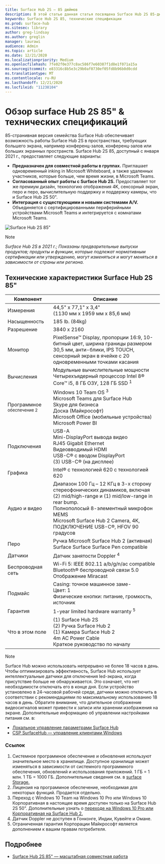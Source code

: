 ```yaml
---
title: Surface Hub 2S — 85 дюймов
description: В этой статье данная статья посвящена Surface Hub 2S 85-дюймовой.
keywords: Surface Hub 2S 85, технические спецификации
ms.prod: surface-hub
ms.sitesec: library
author: greg-lindsay
ms.author: greglin
manager: laurawi
audience: Admin
ms.topic: article
ms.date: 12/21/2020
ms.localizationpriority: Medium
ms.openlocfilehash: 7fe02f0e377c8ac586f7e60387f1d8e1f071a15a
ms.sourcegitcommit: e83316c8b5e3c29b0af0730ef05fd8b96b0d0cdd
ms.translationtype: MT
ms.contentlocale: ru-RU
ms.lasthandoff: 12/21/2020
ms.locfileid: "11238104"
---
```

# Обзор surface Hub 2S 85" & технических спецификаций

85-странивная версия семейства Surface Hub обеспечивает возможность работы Surface Hub 2S в пространствах, требующих большего экрана, например конференц-залов, конференц-залов или больших экранных пространств. Surface Hub 2S 85, доступный с января 2021 г., предоставляет следующие варианты:

- **Предназначен для совместной работы в группах.** Приглашает одновременный inking in Microsoft Whiteboard, а также удаленных участников, которые больше, чем время жизни, в Microsoft Teams.
- **Согласованный опыт работы с Surface Hub 2S.** Предоставляет тот же премиум дизайн, технологию отображения 4K, сенсорный экран, перо и перо, вычислительную поддержку и поддержку камеры, что и Surface Hub 2S 50".
- **Интеграция с существующими и новыми системами A/V.** Объединяется с сертифицированными периферийными устройствами Microsoft Teams и интегрируется с комнатами Microsoft Teams.

![Surface Hub 2S 85"](images/hub-2s-85.png)

> [!NOTE]
> *Surface Hub 2S в 2021 г.; Показаны предварительные выпуски продуктов; продукты и функции, которые подлежат нормативным сертификации или утверждению, могут изменяться и могут меняться в зависимости от страны или региона.*

## Технические характеристики Surface Hub 2S 85"

| Компонент    | Описание                                                                                                                                                                                                                                         |
| ----------------- | --------------------------------------------------------------------------------------------------------------------------------------------------------------------------------------------------------------------------------------------------------- |
| Измерения        | 44,5" x 77,1" x 3,4"<br>(1130 мм x 1959 мм x 85,6 мм)                                                                                                                                                                                                        |
| Насыщенность            | 185 lb. (84kg)                                                                                                                                                                                                                                            |
| Разрешение        | 3840 x 2160                                                                                                                                                                                                                                               |
| Монитор           | PixelSense™ Display, пропорции 16:9, 10-битный цвет, ширина границы размером 30,5 мм, анти-блики, IPS TOUCH, сенсорный экран в ячейке с 20 одновременными точками касания                                                                                                           |
| Вычисления           | Модульные вычислительные мощности<br>Четырехъядерный процессор Intel 8® Core™ i5, 8 ГБ ОЗУ, 128 ГБ SSD <sup> 1</sup>                                                                                                                                                      |
| Программное <sup> обеспечение 2</sup>         | Windows 10 Team OS <sup> 3</sup><br>Microsoft Teams для Surface Hub<br>Skype для бизнеса<br>Доска (Майкрософт)<br>Microsoft Office (мобильные устройства)<br>Microsoft Power BI                                                                                                   |
| Подключения       | USB-A<br>Mini-DisplayPort вывода видео<br>RJ45 Gigabit Ethernet<br>Видеовводимый HDMI<br>USB-C® с вводом DisplayPort<br>(3) USB-C® (на дисплее)                                                                                                           |
| Графика          | Intel® с технологией 620 с технологией 620                                                                                                                                                                                                                                   |
| Аудио и видео       | Диапазон 100 Гц – 12 КГц в 3-х сторону стереофонических динамиков, включая (2) mid/high-range и (1) mid/low-range in rear bump. <br>Полнополосый 8-элементный микрофон MEMS<br>Microsoft Surface Hub 2 Camera, 4K, ПОДКЛЮЧЕНИЕ USB-C®, HFOV 90 градусов |
| Перо               | Ручка Microsoft Surface Hub 2 (активная)<br>Surface Surface Surface Pen compatible                                                                                                                                                                                       |
| Датчики           | Датчик занятости Doppler <sup> 4</sup>                                                                                                                                                                                                                                 |
| Беспроводная сеть          | Wi-Fi 5: IEEE 802.11 a/b/g/n/ac compatible<br>Bluetooth® беспроводной связи 5.0<br>Отображение Miracast                                                                                                                                                      |
| Подмайс          | Casing: точное машинное заме-<br>Цвет: 1<br>Физические кнопки: питание, громкость, источник                                                                                                                            |
| Гарантия         | 1-year limited hardware warranty <sup> 5</sup>                                                                                                                                                                                                                          |
| Что в этом поле | (1) Surface Hub 2S<br>(2) Ручка Surface Hub 2<br>(1) Камера Surface Hub 2<br>4m AC Power Cable<br>Краткое руководство по началу                                                                                                                                         |

> [!NOTE]
> Surface Hub можно использовать непрерывно не более 18 часов в день. Чтобы оптимизировать эффективность, Surface Hub использует интеллектуальные датчики для отключения led-экрана, когда присутствие больше не обнаруживается. Это означает, что нет необходимости отключать его в конце дня. Если устройство установлено в 24-часовой рабочей среде, датчики можно отключить в соответствии с рекомендациями по максимальному использованию 18 часов в день. Обратите внимание, что длительное отображение видеосигналов может привести к записи или хранении изображения на экране. Дополнительные информацию об управлении настройками питания см. в:
>
> - [Локальное управление параметрами Surface Hub](local-management-surface-hub-settings.md)
> - [CSP SurfaceHub — управление клиентами Windows](https://docs.microsoft.com/windows/client-management/mdm/surfacehub-csp)
### Ссылок

1. Системное программное обеспечение и обновления используют значительное место в хранилище. Доступное хранилище может изменяться в зависимости от системного программного обеспечения, обновлений и использования приложений. 1 ГБ = 1 млн. 1 ТБ = 1000 ГБ. Дополнительные сведения см. в [surface Storage.](https://www.surface.com/storage)
2. Лицензия на программное обеспечение, необходимая для некоторых функций. Продается отдельно.
3. Переход с Windows 10 Team на Windows 10 Pro или Windows 10 Корпоративная в настоящее время доступен только на Surface Hub 2S 50". Дополнительные узнать о [переходе на Windows 10 Pro или Корпоративная на Surface Hub 2.](https://docs.microsoft.com/surface-hub/surface-hub-2s-migrate-os)
4. Датчик Doppler не доступен в Гонконге, Индии, Кувейте и Омане.
5. Ограниченная гарантия Корпорации Майкрософт является дополнением к вашим правам потребителя. 

## Подробнее

- [Surface Hub 2S 85" — масштабная совместная работа](https://techcommunity.microsoft.com/t5/surface-it-pro-blog/surface-hub-2s-85-quot-collaboration-at-a-massive-scale/ba-p/1669717)
